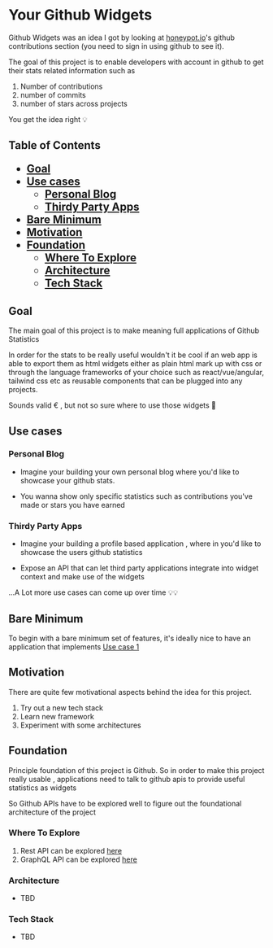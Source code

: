 <h1>Your Github Widgets</h1>

Github Widgets was an idea I got by looking at [honeypot.io](https://www.honeypot.io)'s github contributions section (you need to sign in using github to see it).

The goal of this project is to enable developers with account in github to get their stats related information such as

1. Number of contributions 
2. number of commits 
3. number of stars across projects

You get the idea right 💡

<h2>Table of Contents

- [Goal](#goal)
- [Use cases](#use-cases)
  - [Personal Blog](#personal-blog)
  - [Thirdy Party Apps](#thirdy-party-apps)
- [Bare Minimum](#bare-minimum)
- [Motivation](#motivation)
- [Foundation](#foundation)
  - [Where To Explore](#where-to-explore)
  - [Architecture](#architecture)
  - [Tech Stack](#tech-stack)


## Goal
The main goal of this project is to make meaning full applications of Github Statistics

In order for the stats to be really useful wouldn't it be cool if an web app is able to export them as html widgets either as plain html mark up with css  or through the  language frameworks of your choice such as react/vue/angular, tailwind css etc as reusable components that can be plugged into any projects.

Sounds valid € , but not so sure where to use those widgets 🤔

## Use cases

### Personal Blog
- Imagine your building your own personal blog where you'd like to showcase your github stats.

- You wanna show only specific statistics such as contributions you've made or stars you have earned

### Thirdy Party Apps

- Imagine your building a profile based application , where in you'd like to showcase the users github statistics

- Expose an API that can let third party applications integrate into widget context and make use of the widgets

...A Lot more use cases can come up over time 💡💡


## Bare Minimum

To begin with a bare minimum set of features, it's ideally nice to have an application that implements [Use case 1](#personal-blog) 


## Motivation
There are quite few motivational aspects behind the idea for this project.
1. Try out a new tech stack
2. Learn new framework
3. Experiment with some architectures


## Foundation
Principle foundation of this project is Github. So in order to make this project really usable , applications need to talk to github apis to provide useful statistics as widgets

So Github APIs have to be explored well to figure out the foundational architecture of the project

### Where To Explore
1. Rest API can be explored [here](https://docs.github.com/en/rest?apiVersion=2022-11-28)
2. GraphQL API can be explored [here](https://docs.github.com/en/graphql)

### Architecture
- TBD

### Tech Stack
- TBD





<!--

**Here are some ideas to get you started:**

🙋‍♀️ A short introduction - what is your organization all about?
🌈 Contribution guidelines - how can the community get involved?
👩‍💻 Useful resources - where can the community find your docs? Is there anything else the community should know?
🍿 Fun facts - what does your team eat for breakfast?
🧙 Remember, you can do mighty things with the power of [Markdown](https://docs.github.com/github/writing-on-github/getting-started-with-writing-and-formatting-on-github/basic-writing-and-formatting-syntax)
-->

